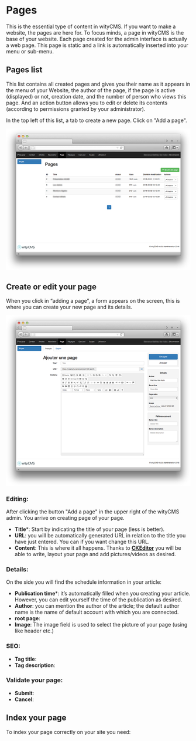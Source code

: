 # Pages

This is the essential type of content in wityCMS. If you want to make a website, the pages are here for. To focus minds, a page in wityCMS is the base of your website. Each page created for the admin interface is actually a web page. This page is static and a link is automatically inserted into your menu or sub-menu.

## Pages list

This list contains all created pages and gives you their name as it appears in the menu of your Website, the author of the page, if the page is active (displayed) or not, creation date, and the number of person who views this page. And an action button allows you to edit or delete its contents (according to permissions granted by your administrator).

In the top left of this list, a tab to create a new page. Click on "Add a page".

![](01-browser-pages-list.png)

## Create or edit your page

When you click in “adding a page”, a form appears on the screen, this is where you can create your new page and its details.

![](02-browser-pages-create.png)

### Editing:

After clicking the button "Add a page" in the upper right of the wityCMS admin. You arrive on creating page of your page.

* **Title***: Start by indicating the title of your page (less is better).
* **URL**: you will be automatically generated URL in relation to the title you have just entered. You can if you want change this URL.
* **Content**: This is where it all happens. Thanks to **[CKEditor](http://docs.ckeditor.com/)** you will be able to write, layout your page and add pictures/videos as desired.

### Details:

On the side you will find the schedule information in your article:

* **Publication time***: it’s automatically filled when you creating your article. However, you can edit yourself the time of the publication as desired.
* **Author**: you can mention the author of the article; the default author name is the name of default account with which you are connected.
* **root page**: 
* **Image**: The image field is used to select the picture of your page (using like header etc.)

### SEO:

* **Tag title**:
* **Tag description**:

### Validate your page:

* **Submit**:
* **Cancel**:

## Index your page

To index your page correctly on your site you need: 
